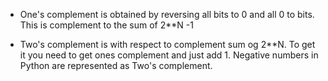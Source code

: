 - One's complement is obtained by reversing all bits to 0 and all 0 to bits. This is complement to the sum of 2**N -1

- Two's complement is with respect to complement sum og 2**N. To get it you need to get ones complement and just add 1. Negative numbers in Python are represented as Two's complement.
